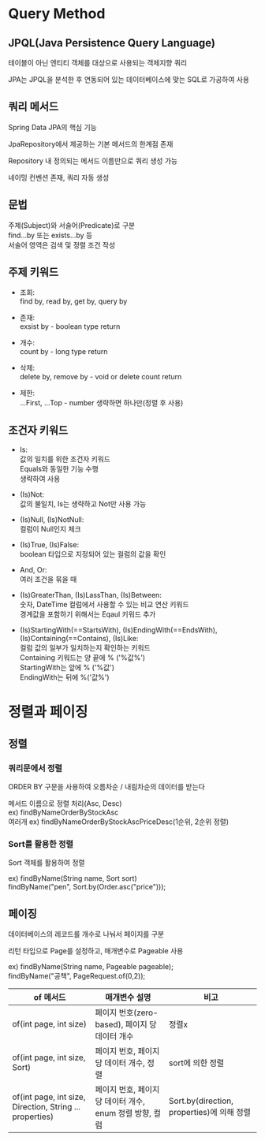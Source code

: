 # Query Method

## JPQL(Java Persistence Query Language)

테이블이 아닌 엔티티 객체를 대상으로 사용되는 객체지향 쿼리

JPA는 JPQL을 분석한 후 연동되어 있는 데이터베이스에 맞는 SQL로 가공하여 사용

## 쿼리 메서드

Spring Data JPA의 핵심 기능

JpaRepository에서 제공하는 기본 메서드의 한계점 존재

Repository 내 정의되는 메서드 이름만으로 쿼리 생성 가능

네이밍 컨벤션 존재, 쿼리 자동 생성

## 문법

주제(Subject)와 서술어(Predicate)로 구분</br>
find...by 또는 exists...by 등</br>
서술어 영역은 검색 및 정렬 조건 작성

## 주제 키워드

- 조회: </br>
  find by, read by, get by, query by

- 존재: </br>
  exsist by - boolean type return

- 개수: </br>
  count by - long type return

- 삭제: </br>
  delete by, remove by - void or delete count return

- 제한:</br>
  ...First<number>, ...Top<number> - number 생략하면 하나만(정렬 후 사용)

## 조건자 키워드

- Is: </br>
  값의 일치를 위한 조건자 키워드</br>
  Equals와 동일한 기능 수행</br>
  생략하여 사용

- (Is)Not: </br>
  값의 불일치, Is는 생략하고 Not만 사용 가능

- (Is)Null, (Is)NotNull: </br>
  컬럼이 Null인지 체크

- (Is)True, (Is)False: </br>
  boolean 타입으로 지정되어 있는 컬럼의 값을 확인

- And, Or: </br>
  여러 조건을 묶을 때

- (Is)GreaterThan, (Is)LassThan, (Is)Between: </br>
  숫자, DateTime 컬럼에서 사용할 수 있는 비교 연산 키워드</br>
  경계값을 포함하기 위해서는 Eqaul 키워드 추가

- (Is)StartingWith(==StartsWith), (Is)EndingWith(==EndsWith), (Is)Containing(==Contains), (Is)Like: </br>
  컬럼 값의 일부가 일치하는지 확인하는 키워드</br>
  Containing 키워드는 양 끝에 % ('%값%')</br>
  StartingWith는 앞에 % ('%값')</br>
  EndingWith는 뒤에 %('값%')

# 정렬과 페이징

## 정렬

### 쿼리문에서 정렬

ORDER BY 구문을 사용하여 오름차순 / 내림차순의 데이터를 받는다

메서드 이름으로 정렬 처리(Asc, Desc)</br>
ex) findByNameOrderByStockAsc</br>
여러개 ex) findByNameOrderByStockAscPriceDesc(1순위, 2순위 정렬)

### Sort를 활용한 정렬

Sort 객체를 활용하여 정렬

ex) findByName(String name, Sort sort)</br>
findByName("pen", Sort.by(Order.asc("price")));

## 페이징

데이터베이스의 레코드를 개수로 나눠서 페이지를 구분

리턴 타입으로 Page를 설정하고, 매개변수로 Pageable 사용

ex) findByName(String name, Pageable pageable); </br>
findByName("공책", PageRequest.of(0,2));

| of 메서드                                                | 매개변수 설명                                            | 비고                                       |
| -------------------------------------------------------- | -------------------------------------------------------- | ------------------------------------------ |
| of(int page, int size)                                   | 페이지 번호(zero-based), 페이지 당 데이터 개수           | 정렬x                                      |
| of(int page, int size, Sort)                             | 페이지 번호, 페이지 당 데이터 개수, 정렬                 | sort에 의한 정렬                           |
| of(int page, int size, Direction, String ... properties) | 페이지 번호, 페이지 당 데이터 개수, enum 정렬 방향, 컬럼 | Sort.by(direction, properties)에 의해 정렬 |
